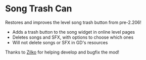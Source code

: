 # Song Trash Can
Restores and improves the level song trash button from pre-2.206!

* Adds a trash button to the song widget in online level pages
* Deletes songs and SFX, with options to choose which ones
* Will not delete songs or SFX in GD's resources

Thanks to [Zilko](user:10300913) for helping develop and bugfix the mod!
